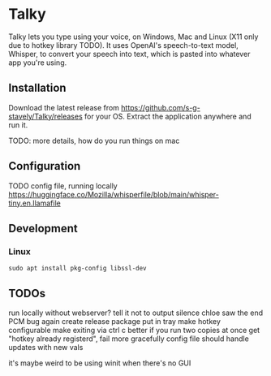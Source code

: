 # Talky

Talky lets you type using your voice, on Windows, Mac and Linux (X11 only due to hotkey library TODO). It uses OpenAI's speech-to-text model, Whisper, to convert your speech into text, which is pasted into whatever app you're using. 

## Installation

Download the latest release from https://github.com/s-g-stavely/Talky/releases for your OS. Extract the application anywhere and run it.

TODO: more details, how do you run things on mac

## Configuration

TODO config file, running locally
https://huggingface.co/Mozilla/whisperfile/blob/main/whisper-tiny.en.llamafile


## Development

### Linux

`sudo apt install pkg-config libssl-dev`


## TODOs
run locally without webserver?
tell it not to output silence
chloe saw the end PCM bug again
create release package
put in tray
make hotkey configurable
make exiting via ctrl c better
if you run two copies at once get "hotkey already registerd", fail more gracefully
config file should handle updates with new vals

it's maybe weird to be using winit when there's no GUI